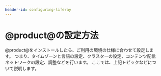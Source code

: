 ```yaml
---
header-id: configuring-liferay
---
```


# @product@の設定方法

@product@をインストールしたら、ご利用の環境の仕様に合わせて設定します。 つまり、タイムゾーンと言語の設定、クラスターの設定、コンテンツ配信ネットワークの設定、調整などを行います。 ここでは、上記トピックなどについて説明します。
